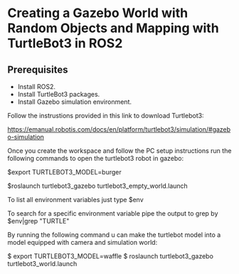 # Creating a Gazebo World with Random Objects and Mapping with TurtleBot3 in ROS2


## Prerequisites
- Install ROS2.
- Install TurtleBot3 packages.
- Install Gazebo simulation environment.


Follow the instrustions provided in this link to download Turtlebot3:

https://emanual.robotis.com/docs/en/platform/turtlebot3/simulation/#gazebo-simulation

Once you create the workspace and follow the PC setup instructions run the following commands to open the turtlebot3 robot in gazebo:

$export TURTLEBOT3_MODEL=burger

$roslaunch turtlebot3_gazebo turtlebot3_empty_world.launch

To list all environment variables just type $env
 
To search for a specific environment variable pipe the output to grep by $env|grep "TURTLE"

By running the following command u can make the turtlebot model into a model equipped with camera and simulation world:

$ export TURTLEBOT3_MODEL=waffle
$ roslaunch turtlebot3_gazebo turtlebot3_world.launch


